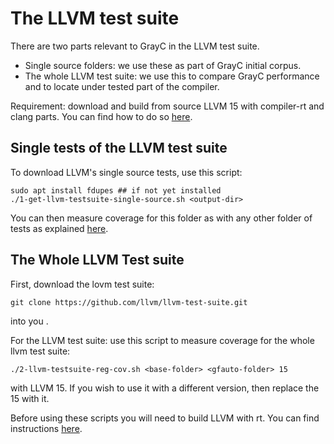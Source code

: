 # The LLVM test suite

There are two parts relevant to GrayC in the LLVM test suite.

- Single source folders: we use these as part of GrayC initial corpus.
- The whole LLVM test suite: we use this to compare GrayC performance and to locate under tested part of the compiler.

Requirement: download and build from source LLVM 15 with compiler-rt and clang parts. You can find how to do so [here](https://github.com/srg-imperial/GrayC/blob/main/scripts/coverage).

## Single tests of the LLVM test suite
To download LLVM's single source tests, use this script:
```
sudo apt install fdupes ## if not yet installed
./1-get-llvm-testsuite-single-source.sh <output-dir> 
```
You can then measure coverage for this folder as with any other folder of tests as explained [here](https://github.com/srg-imperial/GrayC/blob/main/scripts/coverage).

## The Whole LLVM Test suite

First, download the lovm test suite:
```
git clone https://github.com/llvm/llvm-test-suite.git
```
into you <base-folder>.

For the LLVM test suite: use this script to measure coverage for the whole llvm test suite:
```
./2-llvm-testsuite-reg-cov.sh <base-folder> <gfauto-folder> 15
```
with LLVM 15. If you wish to use it with a different version, then replace the 15 with it.

Before using these scripts you will need to build LLVM with rt. You can find instructions [here](https://github.com/srg-imperial/GrayC/blob/main/scripts/coverage).
